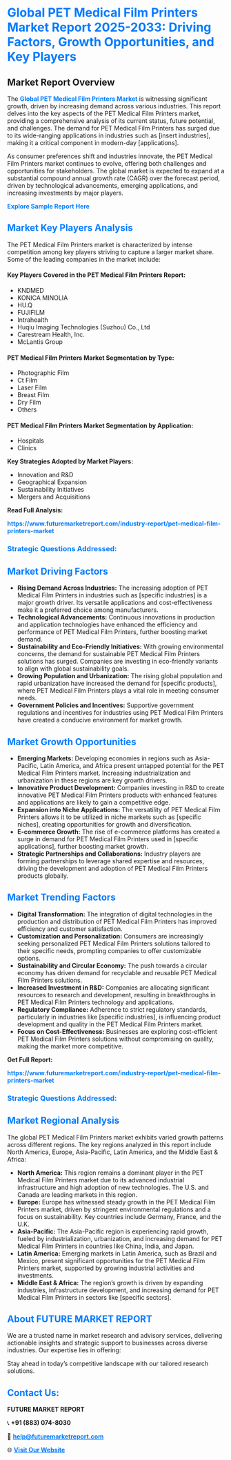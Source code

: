 <h1 style="color: #007BFF;">Global PET Medical Film Printers Market Report 2025-2033: Driving Factors, Growth Opportunities, and Key Players</h1>

<section id="overview">
<h2>Market Report Overview</h2>
<p>The <a href="https://www.futuremarketreport.com/industry-report/pet-medical-film-printers-market" style="color: #007BFF; text-decoration: none;"><strong>Global PET Medical Film Printers Market</strong></a> is witnessing significant growth, driven by increasing demand across various industries. This report delves into the key aspects of the PET Medical Film Printers market, providing a comprehensive analysis of its current status, future potential, and challenges. The demand for PET Medical Film Printers has surged due to its wide-ranging applications in industries such as [insert industries], making it a critical component in modern-day [applications].</p>
<p>As consumer preferences shift and industries innovate, the PET Medical Film Printers market continues to evolve, offering both challenges and opportunities for stakeholders. The global market is expected to expand at a substantial compound annual growth rate (CAGR) over the forecast period, driven by technological advancements, emerging applications, and increasing investments by major players.</p>
</section>

<section id="overview">
<p><a href="https://www.futuremarketreport.com/request-sample/reportId=109377" style="color: #007BFF; text-decoration: none;"><strong>Explore Sample Report Here</strong></a></p>
</section>

<section id="key-players">
<h2 style="color: #007BFF;">Market Key Players Analysis</h2>
<p>The PET Medical Film Printers market is characterized by intense competition among key players striving to capture a larger market share. Some of the leading companies in the market include:</p>
<h4>Key Players Covered in the PET Medical Film Printers Report:</h4>
<ul><li>KNDMED</li><li>KONICA MINOLIA</li><li>HU.Q</li><li>FUJIFILM</li><li>Intrahealth</li><li>Huqiu Imaging Technologies (Suzhou) Co., Ltd</li><li>Carestream Health, Inc.</li><li>McLantis Group</li></ul>
<h4>PET Medical Film Printers Market Segmentation by Type:</h4>
<ul><li>Photographic Film</li><li>Ct Film</li><li>Laser Film</li><li>Breast Film</li><li>Dry Film</li><li>Others</li></ul>

<h4>PET Medical Film Printers Market Segmentation by Application:</h4>
<ul><li>Hospitals</li><li>Clinics</li></ul>
<p><strong>Key Strategies Adopted by Market Players:</strong></p>
<ul>
<li>Innovation and R&D</li>
<li>Geographical Expansion</li>
<li>Sustainability Initiatives</li>
<li>Mergers and Acquisitions</li>
</ul>
</section>

<section>
<p><strong>Read Full Analysis: </strong></p><a href="https://www.futuremarketreport.com/industry-report/pet-medical-film-printers-market" style="color: #007BFF; text-decoration: none;"><strong>https://www.futuremarketreport.com/industry-report/pet-medical-film-printers-market</strong></a>
<h3 style="color: #007BFF;">Strategic Questions Addressed:</h3>
</section>

<section id="driving-factors">
<h2 style="color: #007BFF;">Market Driving Factors</h2>
<ul>
<li><strong>Rising Demand Across Industries:</strong> The increasing adoption of PET Medical Film Printers in industries such as [specific industries] is a major growth driver. Its versatile applications and cost-effectiveness make it a preferred choice among manufacturers.</li>
<li><strong>Technological Advancements:</strong> Continuous innovations in production and application technologies have enhanced the efficiency and performance of PET Medical Film Printers, further boosting market demand.</li>
<li><strong>Sustainability and Eco-Friendly Initiatives:</strong> With growing environmental concerns, the demand for sustainable PET Medical Film Printers solutions has surged. Companies are investing in eco-friendly variants to align with global sustainability goals.</li>
<li><strong>Growing Population and Urbanization:</strong> The rising global population and rapid urbanization have increased the demand for [specific products], where PET Medical Film Printers plays a vital role in meeting consumer needs.</li>
<li><strong>Government Policies and Incentives:</strong> Supportive government regulations and incentives for industries using PET Medical Film Printers have created a conducive environment for market growth.</li>
</ul>
</section>

<section id="growth-opportunities">
<h2 style="color: #007BFF;">Market Growth Opportunities</h2>
<ul>
<li><strong>Emerging Markets:</strong> Developing economies in regions such as Asia-Pacific, Latin America, and Africa present untapped potential for the PET Medical Film Printers market. Increasing industrialization and urbanization in these regions are key growth drivers.</li>
<li><strong>Innovative Product Development:</strong> Companies investing in R&D to create innovative PET Medical Film Printers products with enhanced features and applications are likely to gain a competitive edge.</li>
<li><strong>Expansion into Niche Applications:</strong> The versatility of PET Medical Film Printers allows it to be utilized in niche markets such as [specific niches], creating opportunities for growth and diversification.</li>
<li><strong>E-commerce Growth:</strong> The rise of e-commerce platforms has created a surge in demand for PET Medical Film Printers used in [specific applications], further boosting market growth.</li>
<li><strong>Strategic Partnerships and Collaborations:</strong> Industry players are forming partnerships to leverage shared expertise and resources, driving the development and adoption of PET Medical Film Printers products globally.</li>
</ul>
</section>

<section id="trending-factors">
<h2 style="color: #007BFF;">Market Trending Factors</h2>
<ul>
<li><strong>Digital Transformation:</strong> The integration of digital technologies in the production and distribution of PET Medical Film Printers has improved efficiency and customer satisfaction.</li>
<li><strong>Customization and Personalization:</strong> Consumers are increasingly seeking personalized PET Medical Film Printers solutions tailored to their specific needs, prompting companies to offer customizable options.</li>
<li><strong>Sustainability and Circular Economy:</strong> The push towards a circular economy has driven demand for recyclable and reusable PET Medical Film Printers solutions.</li>
<li><strong>Increased Investment in R&D:</strong> Companies are allocating significant resources to research and development, resulting in breakthroughs in PET Medical Film Printers technology and applications.</li>
<li><strong>Regulatory Compliance:</strong> Adherence to strict regulatory standards, particularly in industries like [specific industries], is influencing product development and quality in the PET Medical Film Printers market.</li>
<li><strong>Focus on Cost-Effectiveness:</strong> Businesses are exploring cost-efficient PET Medical Film Printers solutions without compromising on quality, making the market more competitive.</li>
</ul>
</section>

<section>
<p><strong>Get Full Report: </strong></p><a href="https://www.futuremarketreport.com/industry-report/pet-medical-film-printers-market" style="color: #007BFF; text-decoration: none;"><strong>https://www.futuremarketreport.com/industry-report/pet-medical-film-printers-market</strong></a>
<h3 style="color: #007BFF;">Strategic Questions Addressed:</h3>
</section>


<section id="regional-analysis">
<h2 style="color: #007BFF;">Market Regional Analysis</h2>
<p>The global PET Medical Film Printers market exhibits varied growth patterns across different regions. The key regions analyzed in this report include North America, Europe, Asia-Pacific, Latin America, and the Middle East & Africa:</p>
<ul>
<li><strong>North America:</strong> This region remains a dominant player in the PET Medical Film Printers market due to its advanced industrial infrastructure and high adoption of new technologies. The U.S. and Canada are leading markets in this region.</li>
<li><strong>Europe:</strong> Europe has witnessed steady growth in the PET Medical Film Printers market, driven by stringent environmental regulations and a focus on sustainability. Key countries include Germany, France, and the U.K.</li>
<li><strong>Asia-Pacific:</strong> The Asia-Pacific region is experiencing rapid growth, fueled by industrialization, urbanization, and increasing demand for PET Medical Film Printers in countries like China, India, and Japan.</li>
<li><strong>Latin America:</strong> Emerging markets in Latin America, such as Brazil and Mexico, present significant opportunities for the PET Medical Film Printers market, supported by growing industrial activities and investments.</li>
<li><strong>Middle East & Africa:</strong> The region’s growth is driven by expanding industries, infrastructure development, and increasing demand for PET Medical Film Printers in sectors like [specific sectors].</li>
</ul>
</section>

<footer>
<h2 style="color: #007BFF;">About FUTURE MARKET REPORT</h2>
<p>We are a trusted name in market research and advisory services, delivering actionable insights and strategic support to businesses across diverse industries. Our expertise lies in offering:</p>

<p>Stay ahead in today’s competitive landscape with our tailored research solutions.</p>

<h2 style="color: #007BFF;">Contact Us:</h2>
<p><strong>FUTURE MARKET REPORT</strong></p>
<p>📞 <strong>+91 (883) 074-8030</strong></p>
<p>📧 <strong><a href="mailto:help@futuremarketreport.com" style="color: #007BFF;">help@futuremarketreport.com</a></strong></p>
<p>🌐 <strong><a href="https://www.futuremarketreport.com/" style="color: #007BFF;">Visit Our Website</a></strong></p>
</footer>